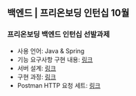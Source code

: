 ## 백엔드 | 프리온보딩 인턴십 10월

### 프리온보딩 백엔드 인턴십 선발과제
* 사용 언어: Java & Spring
* 기능 요구사항 구현 내용: [링크](./docs/requirement.md)
* 서버 설계: [링크](./docs/design.md)
* 구현 과정: [링크](./docs/implementation.md)
* Postman HTTP 요청 세트: [링크](https://www.postman.com/spacecraft-technologist-86595620/workspace/recruiment)